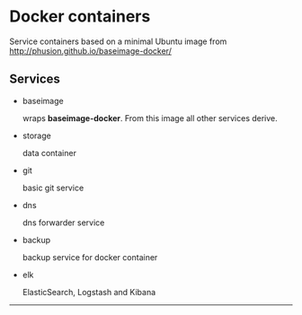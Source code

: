 # Docker containers

Service containers based on a minimal Ubuntu image from
http://phusion.github.io/baseimage-docker/


## Services
- baseimage

    wraps **baseimage-docker**. From this image all other services derive.

- storage

    data container

- git

    basic git service

- dns

    dns forwarder service

- backup

    backup service for docker container

- elk

    ElasticSearch, Logstash and Kibana

---
